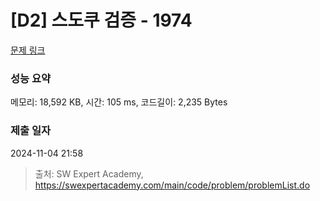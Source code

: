# [D2] 스도쿠 검증 - 1974 

[문제 링크](https://swexpertacademy.com/main/code/problem/problemDetail.do?contestProbId=AV5Psz16AYEDFAUq) 

### 성능 요약

메모리: 18,592 KB, 시간: 105 ms, 코드길이: 2,235 Bytes

### 제출 일자

2024-11-04 21:58



> 출처: SW Expert Academy, https://swexpertacademy.com/main/code/problem/problemList.do